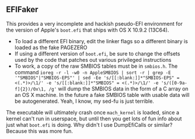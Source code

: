 EFIFaker
--------

This provides a very incomplete and hackish pseudo-EFI environment for the version of Apple's `boot.efi` that ships with OS X 10.9.2 (13C64).

* To load a different EFI binary, edit the linker flags so a different binary is loaded as the fake PAGEZERO
* If using a different version of `boot.efi`, be sure to change the offsets used by the code that patches out various privileged instructions
* To work, a copy of the raw SMBIOS tables must be in `smbios.h`. The command `ioreg -r -l -w0 -n AppleSMBIOS | sort -r | grep -E '"SMBIOS"|"SMBIOS-EPS"' | sed -Ee 's/[[:blank:]]*"SMBIOS-EPS" = <(.*)>/\1/' -e 's/[[:blank:]]*"SMBIOS" = <(.*)>/\1/' -e 's/([0-9a-f]{2})/0x\1, /g'` will dump the SMBIOS data in the form of a C array on an OS X machine. In the future a fake SMBIOS table with usable data will be autogenerated. Yeah, I know, my sed-fu is just terrible.

The executable will ultimately crash once `mach_kernel` is loaded, since a kernel can't run in userspace, but until then you get lots of fun info about just what `boot.efi` is doing. Why didn't I use DumpEfiCalls or similar? Because this was more fun.

